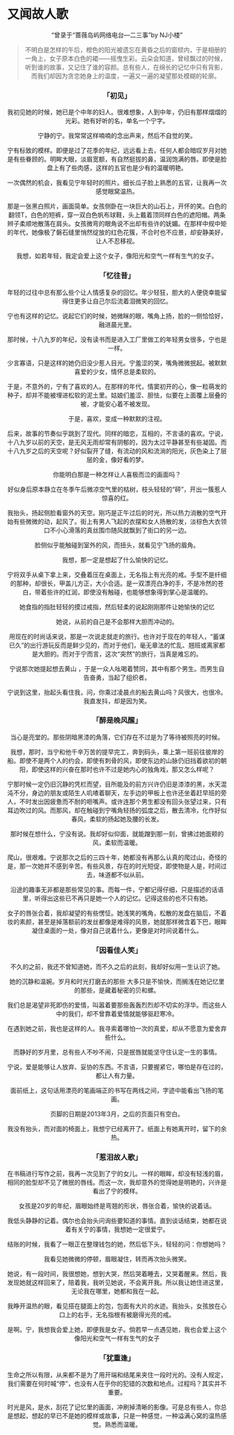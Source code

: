 # 又闻故人歌



<center>“曾录于“蔷薇岛屿网络电台—二三事”by NJ小楼”



> 不明白是怎样的午后，橙色的阳光被遗忘在黄昏之后的窗棂内，于是相册的一角上，女子原本白色的裙——摇曳生彩。云朵会知道，曾经飘过的时候，听到谁的故事，又记住了谁的容颜。总有些人，在绵长的记忆中只有背影，而我们却因为贪恋她身上的温度，一遍又一遍的凝望那处模糊的轮廓。



### **「初见」**



我初见她的时候，她已是个中年的妇人。很难想象，人到中年，仍旧有那样熠熠的光彩。她有好听的名，单名一个宁字。

宁静的宁。我常常这样喃喃的念出声来，然后不自觉的笑。

宁有标致的模样。即便是过了花季的年纪，远远看上去，任何人都会暗叹岁月对她是有些眷顾的。明眸大眼，淡眉宽额，有自然挺拔的鼻，温润饱满的唇。即使是脸盘上有了些肉感，这样的五官也是少有的温暖明艳。

一次偶然的机会，我看见宁年轻时的照片。细长瓜子脸上熟悉的五官，让我再一次感觉眼窝温热。

那是一张黑白照片，画面简单。女孩侧卧在一块巨大的山石上，开怀的笑。白色的翻领T，白色的短裤，穿一双白色帆布球鞋，头上戴着顶同样白色的遮阳帽。两条辫子柔顺地散落在肩头。女孩微弯的眼角说不出却有些许的妩媚。在那样中规中矩的年代，她像极了磐石缝里悄然绽放的红色花簇，不合时也不应景，却安静美好，让人不忍移视。

我想，如若年轻，我定会爱上这个女子，像阳光和空气一样有生气的女子。



### **「忆往昔」**



年轻的过往中总有那么些个让人情感复杂的回忆。年少轻狂，胆大的人便侥幸能留得住更多让自己尔后流着泪微笑的回忆。

宁也有这样的记忆。说起它们的时候，她微眯的眼，嘴角上扬，脸的一侧恰恰好，融进晨光里。

那时候，十八九岁的年纪，没有读书而是进入工厂里做工的年轻男女很多，宁也是一样。

少言寡语，只是这样的她仍旧没少惹人目光。宁羞涩的笑，嘴角微微抿起。被默默喜爱的少女，情怀总是柔软的。

于是，不意外的，宁有了喜欢的人。在那样的年代，情窦初开的心，像一粒萌发的种子，却并不能被埋进松软的泥土里。姑娘们羞涩、胆怯，似要在上面覆上层叠的被，才能安心着不被发现。

于是，喜欢，变成一种默默的注视。

后来，故事的节奏似乎跳到了现代。同样的暗恋，互相的，不言语的喜欢。宁说，十八九岁以前的天空，是无风无雨却常有阴郁的，因为太过平静甚至有些凝固。而十八九岁之后的天空呢？好似裂开了缝，有流动的风和流淌的阳光，灰色染上了层层的金，像好看的梦。

你能明白那是一种怎样让人喜极而泣的画面吗？

好似身后原本静立在冬季午后微凉空气里的枯树，枝头轻轻的“砰”，开出一簇惹人惊喜的红。

我抬头，扬起侧脸看窗外的天空。刚巧是正午过后的时光，所以热力消散的空气开始有些微微的动，起风了。街上有男人飞起的衣摆和女人扬散的发，淡棕色大衣领口不小心滑落的真丝围巾随风就飘到了街口的另一边。

脸侧似乎能触碰到室外的风，而扭头，就看见宁飞扬的眉角。

我想，那一定是想起了什么愉快的记忆。

宁将双手从桌下拿上来，交叠着压在桌面上，无名指上有光亮的戒。手型不是纤细的那种，却很长，甲盖儿方正，大小合适。是一双漂亮白净的手，不是冷然的苍白，带着些许的红润，即使没有触碰，也能够想象得到掌心是温暖的。

她食指的指肚轻轻的摸过戒指，然后轻柔的说起刚刚那件让她愉快的记忆

她说，从前的自己是不会那样大胆而冲动的。

用现在的时尚话来说，那是一次说走就走的旅行。也许对于现在的年轻人，“蓄谋已久”的出行游玩反而是鲜少见的，而对于他们，毫无章法的忙乱、翘班或离家都是大胆的。而对于宁而言，这次“突然”的旅行，当真是难忘的。

宁说那次她提起想去黄山 ，于是一众人吆喝着赞同，其中有那个男生。而男生自告奋勇，当起了组织者。

宁说到这里，抬起头看住我，问，你乘过凌晨点的船去黄山吗？风很大，也很冷。我直发抖，却是因为笑。



### **「醉是晚风醒」**



当心是亮堂的。那些阴暗黑漆的角落，它们存在不过是为了等待被照亮的时候。

我想，那时，当宁和他千辛万苦的提早完工，奔到码头，乘上第一班前往彼岸的船。即使不是两个人的约会，即使有刺骨的风，即使东边的山脉仍旧挡着欲初的朝阳，即使这样的兴奋在那时也许不过是她内心的独角戏，那又怎么样呢？

宁那时候一定仍旧沉静的凭栏而望，目所能及的前方兴许仍旧是漆漆的黑，水天混沌不分，身边的朋友或陌生人叽喳着聊天，左手边的甲板上也许还坐着赶早班的旁人，不时发出因疲惫而不耐的咂嘴声。或许连那个男生都没有回头张望过来，只有耳边吹过的风。而那风，却在触碰到宁嘴角轻扬的弧度之后，散去清冷，化作好似春风，柔软的扬起她及腰的长发。

那时候在想什么，宁没有说。我却好似仰面，就能蹭到那一刻，曾拂过她面颊的风，柔软而温暖。

爬山，很艰难。宁说那次之后的三四十年，她都没有再那么认真的爬过山，奇怪的是，那一次她并不感到辛苦。有些风景，存在的时光短促，即使物是人是，时间过去，味道都不似从前。

沿途的趣事无非都是那些常见的事。而每一件，宁都记得仔细，只是描述的话语里，听得出这些已不再只是她一个人的记忆。记得这些的也不只有她。

女子的唇张合着，我却凝望的有些愣怔。她浅笑的嘴角，松散的发盘在脑后，不着妆的素颜，甚至是掉落额前的发丝都像是难得的风景，她就那样微含着下巴，眼眸凝住桌面的一处，像对自己说着什么，更像是对时间说着什么。



### **「因看佳人笑」**



不久的之前，我还不曾知道她，而不久之后的此刻，我却好似用一生认识了她。

她的沉静和温婉。岁月和时光打磨去的那些 大多只是不愉快，而搁浅在她记忆里的那些，是藏着秘密的贝和螺。

我们总是渴望非死即伤的爱情，叫嚣着要那些轰轰烈烈却不切实的浮华。而这些人中的我们，却不曾靠着爱情就能够驱赶寒冷。

在遇到她之前，我也是这样的人。我寻索着哪怕一次的真爱，却从不愿意为爱舍弃些什么。

而静好的岁月里，总有些人不吵不闹，只是抿唇就能坚守住认定一生的事情。

宁说，爱是能够让人放弃、妥协的东西。不言语，只要握紧它，哪怕是存在过的，都让人有力量。

面前纸上，这句话用漂亮的笔画端正的书写在两线之间，字迹中能看出飞扬的笔画。

页脚的日期是2013年3月，之后的页面只有空白。

我没有抬头，而对面的椅面上，我想宁已经离开了。纸面上有她离开时，留下的余热。



### **「惹泪故人歌」**



在书稿进行写作之前，我再一次见到了宁的女儿。一样的眼眸，却没有轻浅的眉，相同的脸型却不见了微抿的唇线。而这一次，我却意外的觉得她是明艳的，兴许是看出了宁的模样。

女孩是20岁的年纪，眉眼始终是弯翘的形状，唇张合着，愉快的说着话。

我低头静静的记着。偶尔也会抬头问询些要知道的事情。直到谈话结束，她都在说着有关宁的事情，我想她一定很爱宁。

结账的时候，我看了一眼正在整理钱包的她，然后低下头，轻轻的问：你想她吗？

我看见她微微的停顿，眉眼凝住，转而再次抬头微笑。

她说，有一段时间，我很想她，想到大哭，然后哭着睡去，又哭着醒来。然后，我发现她就这样回来了，陪着我，我听见她说，不会离开我。所以我让她住进这里，无论我在哪里，她都和我在一起。

我睁开温热的眼，看见搭在腿面上的包，包面有大片的水迹。我抬头，女孩放在心口上的右手，无名指根有被磨得光亮的戒。

是啊。宁，我想我会爱上她，即便我是女子。倘若早一点遇见她，我也会爱上这个像阳光和空气一样有生气的女子



### **「犹重逢」**



生命之所以有限，从来都不是为了用开端和结尾来夹住一段时光的。没有人规定，我们需要在何时喊“停”，也没有人在乎你的犯错的次数和地点。过程吗？其实并不重要。

时光是风，是水，刮花了记忆里的画面，冲刷掉清晰的影像。可是总有些人，你总是想起，想起的早已不是她的模样或故事，只是一种感觉，一种溢满心窝的温热感觉。熟悉而温暖。